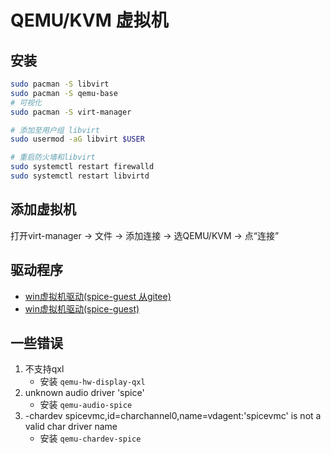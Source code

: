 # QEMU/KVM 虚拟机

## 安装

```bash
sudo pacman -S libvirt 
sudo pacman -S qemu-base
# 可视化
sudo pacman -S virt-manager

# 添加至用户组 libvirt
sudo usermod -aG libvirt $USER

# 重启防火墙和libvirt
sudo systemctl restart firewalld 
sudo systemctl restart libvirtd
```

## 添加虚拟机

打开virt-manager -> 文件 -> 添加连接 -> 选QEMU/KVM -> 点“连接”

## 驱动程序

- [win虚拟机驱动(spice-guest 从gitee)](https://gitee.com/liuyao_cool/linux-wm/raw/master/doc/spice-guest-tools-latest.exe)
- [win虚拟机驱动(spice-guest)](files/spice-guest.exe)

## 一些错误

1. 不支持qxl
   - 安装 `qemu-hw-display-qxl`  
2. unknown audio driver 'spice'
   - 安装 `qemu-audio-spice `
3. -chardev spicevmc,id=charchannel0,name=vdagent:'spicevmc' is not a valid char driver name
   - 安装 `qemu-chardev-spice`
